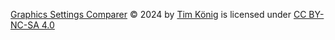 [Graphics Settings Comparer](https://github.com/TimKoenig96/graphics_settings_comparer/) © 2024 by [Tim König](https://github.com/TimKoenig96/) is licensed under [CC BY-NC-SA 4.0](https://creativecommons.org/licenses/by-nc-sa/4.0/)

